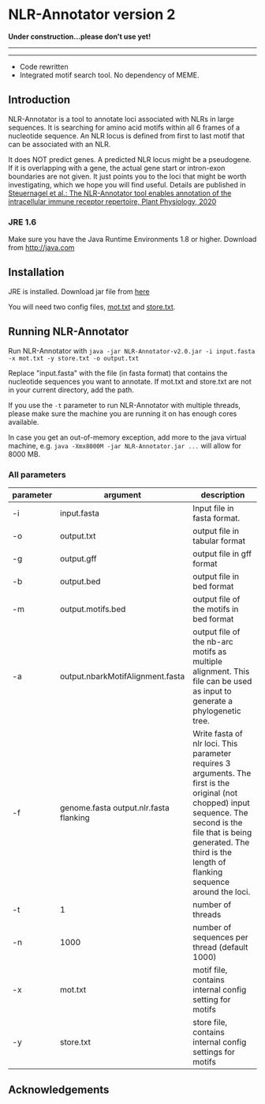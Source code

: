 # NLR-Annotator version 2


**Under construction...please don't use yet!** 






----------------------

----------------------



- Code rewritten
- Integrated motif search tool. No dependency of MEME.

## Introduction
NLR-Annotator is a tool to annotate loci associated with NLRs in large sequences.
It is searching for amino acid motifs within all 6 frames of a nucleotide sequence.
An NLR locus is defined from first to last motif that can be associated with an NLR. 

It does NOT predict genes. A predicted NLR locus might be a pseudogene. 
If it is overlapping with a gene, the actual gene start or intron-exon boundaries are not given. 
It just points you to the loci that might be worth investigating, which we hope you will find useful.
Details are published in [Steuernagel et al.: The NLR-Annotator tool enables annotation of the intracellular immune receptor repertoire, Plant Physiology, 2020](https://www.ncbi.nlm.nih.gov/pubmed/32184345)



### JRE 1.6

Make sure you have the Java Runtime Environments 1.8 or higher. Download from http://java.com



## Installation
JRE is installed. Download jar file from [here](https://github.com/steuernb/NLR-Annotator/blob/NLR-Annotator-2/NLR-Annotator-v2.0.jar) 

You will need two config files, [mot.txt](https://raw.githubusercontent.com/steuernb/NLR-Annotator/NLR-Annotator-2/src/mot.txt) and [store.txt](https://raw.githubusercontent.com/steuernb/NLR-Annotator/NLR-Annotator-2/src/store.txt).


## Running NLR-Annotator

Run NLR-Annotator with `java -jar NLR-Annotator-v2.0.jar -i input.fasta -x mot.txt -y store.txt -o output.txt`

Replace "input.fasta" with the file (in fasta format) that contains the nucleotide sequences you want to annotate. 
If mot.txt and store.txt are not in your current directory, add the path.

If you use the `-t` parameter to run NLR-Annotator with multiple threads, please make sure the machine you are running it on has enough cores available.

In case you get an out-of-memory exception, add more to the java virtual machine, e.g. `java -Xmx8000M -jar NLR-Annotator.jar ...` will allow for 8000 MB.


### All parameters

 parameter  | argument | description
---|--- | ---
-i | input.fasta | Input file in fasta format. 
-o | output.txt | output file in tabular format
-g | output.gff | output file in gff format
-b  |output.bed  | output file in bed format
-m |output.motifs.bed | output file of the motifs in bed format
-a | output.nbarkMotifAlignment.fasta| output file of the nb-arc motifs as multiple alignment. This file can be used as input to generate a phylogenetic tree. 
-f | genome.fasta output.nlr.fasta flanking | Write fasta of nlr loci. This parameter requires 3 arguments. The first is the original (not chopped) input sequence. The second is the file that is being generated. The third is the length of flanking sequence around the loci.
-t | 1 | number of threads
-n | 1000 | number of sequences per thread (default 1000)
-x | mot.txt | motif file, contains internal config setting for motifs
-y | store.txt | store file, contains internal config settings for motifs

## Acknowledgements



